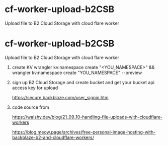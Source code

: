 # cf-worker-upload-b2CSB
Upload file to B2 Cloud Storage with cloud flare worker

# cf-worker-upload-b2CSB
Upload file to B2 Cloud Storage with cloud flare worker

1. create KV
wrangler kv:namespace create "<YOU_NAMESPACE>"  &&  wrangler kv:namespace create "YOU_NAMESPACE" --preview

2. sign up B2 Cloud Storage and create bucket and get your bucket api access key for upload
    
    https://secure.backblaze.com/user_signin.htm
3. code source from

    https://walshy.dev/blog/21_09_10-handling-file-uploads-with-cloudflare-workers
    
    https://blog.meow.page/archives/free-personal-image-hosting-with-backblaze-b2-and-cloudflare-workers/
